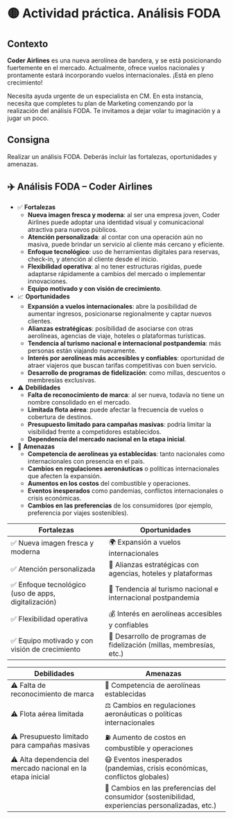 # 🟡 Actividad práctica. Análisis FODA

## Contexto
**Coder Airlines** es una nueva aerolínea de bandera, y se está posicionando fuertemente en el mercado. Actualmente, ofrece vuelos nacionales y prontamente estará incorporando vuelos internacionales. ¡Está en pleno crecimiento!

Necesita ayuda urgente de un especialista en CM. En esta instancia, necesita que completes tu plan de Marketing comenzando por la realización del análisis FODA. Te invitamos a dejar volar tu imaginación y a jugar un poco.

## Consigna
Realizar un análisis FODA. Deberás incluir las fortalezas, oportunidades y amenazas.

## ✈️ Análisis FODA – Coder Airlines
- ✅ **Fortalezas**
    - **Nueva imagen fresca y moderna**: al ser una empresa joven, Coder Airlines puede adoptar una identidad visual y comunicacional atractiva para nuevos públicos.
    - **Atención personalizada**: al contar con una operación aún no masiva, puede brindar un servicio al cliente más cercano y eficiente.
    - **Enfoque tecnológico**: uso de herramientas digitales para reservas, check-in, y atención al cliente desde el inicio.
    - **Flexibilidad operativa**: al no tener estructuras rígidas, puede adaptarse rápidamente a cambios del mercado o implementar innovaciones.
    - **Equipo motivado y con visión de crecimiento**.
- 📈 **Oportunidades**
    - **Expansión a vuelos internacionales**: abre la posibilidad de aumentar ingresos, posicionarse regionalmente y captar nuevos clientes.
    - **Alianzas estratégicas**: posibilidad de asociarse con otras aerolíneas, agencias de viaje, hoteles o plataformas turísticas.
    - **Tendencia al turismo nacional e internacional postpandemia**: más personas están viajando nuevamente.
    - **Interés por aerolíneas más accesibles y confiables**: oportunidad de atraer viajeros que buscan tarifas competitivas con buen servicio.
    - **Desarrollo de programas de fidelización**: como millas, descuentos o membresías exclusivas.
- ⚠️ **Debilidades**
    - **Falta de reconocimiento de marca**: al ser nueva, todavía no tiene un nombre consolidado en el mercado.
    - **Limitada flota aérea**: puede afectar la frecuencia de vuelos o cobertura de destinos.
    - **Presupuesto limitado para campañas masivas**: podría limitar la visibilidad frente a competidores establecidos.
    - **Dependencia del mercado nacional en la etapa inicial**.
- 🚨 **Amenazas**
    - **Competencia de aerolíneas ya establecidas**: tanto nacionales como internacionales con presencia en el país.
    - **Cambios en regulaciones aeronáuticas** o políticas internacionales que afecten la expansión.
    - **Aumentos en los costos** del combustible y operaciones.
    - **Eventos inesperados** como pandemias, conflictos internacionales o crisis económicas.
    - **Cambios en las preferencias** de los consumidores (por ejemplo, preferencia por viajes sostenibles).



| **Fortalezas**                                                                 | **Oportunidades**                                                                                   |
|-------------------------------------------------------------------------------|-----------------------------------------------------------------------------------------------------|
| ✅ Nueva imagen fresca y moderna                                              | 🌍 Expansión a vuelos internacionales                                                               |
| ✅ Atención personalizada                                                     | 🤝 Alianzas estratégicas con agencias, hoteles y plataformas                                        |
| ✅ Enfoque tecnológico (uso de apps, digitalización)                          | 🧳 Tendencia al turismo nacional e internacional postpandemia                                       |
| ✅ Flexibilidad operativa                                                     | 💰 Interés en aerolíneas accesibles y confiables                                                    |
| ✅ Equipo motivado y con visión de crecimiento                                | 🎁 Desarrollo de programas de fidelización (millas, membresías, etc.)                               |

| **Debilidades**                                                               | **Amenazas**                                                                                        |
|-------------------------------------------------------------------------------|-----------------------------------------------------------------------------------------------------|
| ⚠️ Falta de reconocimiento de marca                                           | 🛫 Competencia de aerolíneas establecidas                                                           |
| ⚠️ Flota aérea limitada                                                      | ⚖️ Cambios en regulaciones aeronáuticas o políticas internacionales                                 |
| ⚠️ Presupuesto limitado para campañas masivas                                 | ⛽ Aumento de costos en combustible y operaciones                                                    |
| ⚠️ Alta dependencia del mercado nacional en la etapa inicial                  | 😷 Eventos inesperados (pandemias, crisis económicas, conflictos globales)                          |
|                                                                               | 🔄 Cambios en las preferencias del consumidor (sostenibilidad, experiencias personalizadas, etc.)   |
